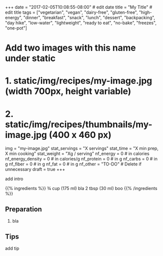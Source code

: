 +++
date = "2017-02-05T10:08:55-08:00" # edit date
title = "My Title" # edit title
tags = ["vegetarian", "vegan", "dairy-free", "gluten-free", "high-energy", "dinner", "breakfast", "snack", "lunch", "dessert", "backpacking", "day hike", "low-water", "lightweight", "ready to eat", "no-bake", "freezes", "one-pot"]
# Add two images with this name under static
# 1. static/img/recipes/my-image.jpg (width 700px, height variable)
# 2. static/img/recipes/thumbnails/my-image.jpg (400 x 460 px)
img = "my-image.jpg"
stat_servings = "X servings"
stat_time = "X min prep, X min cooking"
stat_weight = "Xg / serving"
nf_energy = 0 # in calories
nf_energy_density = 0 # in calories/g
nf_protein = 0 # in g
nf_carbs = 0 # in g
nf_fiber = 0 # in g
nf_fat = 0 # in g
nf_other = "TO-DO" # Delete if unnecessary
draft = true
+++

add intro

{{% ingredients %}}
¾ cup (175 ml) bla
2 tbsp (30 ml) boo
{{% /ingredients %}}

## Preparation

1. bla

## Tips

add tip
